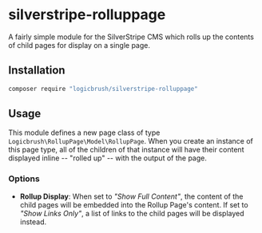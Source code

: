 # silverstripe-rolluppage

A fairly simple module for the SilverStripe CMS which rolls up the contents of child pages for display on a single page.

## Installation

```sh
composer require "logicbrush/silverstripe-rolluppage"
```

## Usage

This module defines a new page class of type `Logicbrush\RollupPage\Model\RollupPage`.  When you create an instance of this page type, all of the children of that instance will have their content displayed inline -- "rolled up" -- with the output of the page.

### Options

- **Rollup Display**: When set to *"Show Full Content"*, the content of the child pages will be embedded into the Rollup Page's content. If set to *"Show Links Only"*, a list of links to the child pages will be displayed instead.
